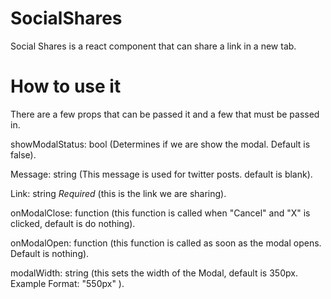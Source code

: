 # SocialShares
Social Shares is a react component that can share a link in a new tab.

# How to use it

There are a few props that can be passed it and a few that must be passed in.
  
showModalStatus: bool (Determines if we are show the modal. Default is false).

Message: string (This message is used for twitter posts. default is blank).

Link: string *Required* (this is the link we are sharing).

onModalClose: function (this function is called when "Cancel" and "X" is clicked, default is do nothing).

onModalOpen: function  (this function is called as soon as the modal opens. Default is nothing).
  
modalWidth: string (this sets the width of the Modal, default is 350px. Example Format: "550px"  ).
